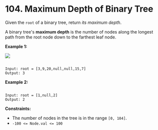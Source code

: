 # 104. Maximum Depth of Binary Tree

Given the `root` of a binary tree, return *its maximum depth*.

A binary tree's **maximum depth** is the number of nodes along the longest path from the root node down to the farthest leaf node.

**Example 1:**

![](https://assets.leetcode.com/uploads/2020/11/26/tmp-tree.jpg)

```

Input: root = [3,9,20,null,null,15,7]
Output: 3

```

**Example 2:**

```

Input: root = [1,null,2]
Output: 2

```

**Constraints:**

* The number of nodes in the tree is in the range `[0, 104]`.
* `-100 <= Node.val <= 100`